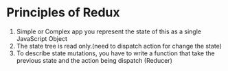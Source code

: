 # Principles of Redux

1. Simple or Complex app you represent the state of this as a single JavaScript Object
2. The state tree is read only.(need to dispatch action for change the state)
3. To describe state mutations, you have to write a function that take the previous state and the action being dispatch (Reducer)
